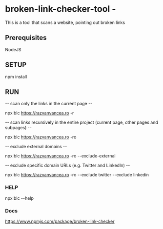 # broken-link-checker-tool - 

This is a tool that scans a website, pointing out broken links

## Prerequisites

NodeJS

## SETUP

npm install


## RUN

-- scan only the links in the current page --

npx blc https://razvanvancea.ro -r

-- scan links recursively in the entire project (current page, other pages and subpages) --

npx blc https://razvanvancea.ro -ro


-- exclude external domains --

npx blc https://razvanvancea.ro -ro --exclude-external  


-- exclude specific domain URLs (e.g. Twitter and LinkedIn) -- 

npx blc https://razvanvancea.ro -ro --exclude twitter --exclude linkedin  

### HELP

npx blc --help

### Docs

https://www.npmjs.com/package/broken-link-checker

